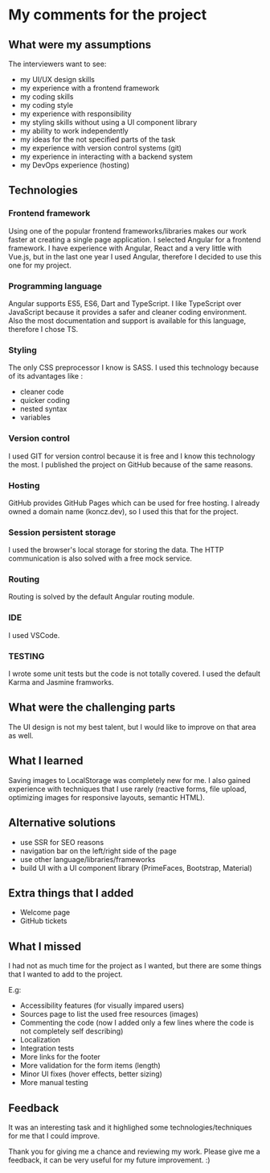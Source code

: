 # My comments for the project

## What were my assumptions

The interviewers want to see:

- my UI/UX design skills
- my experience with a frontend framework
- my coding skills
- my coding style
- my experience with responsibility
- my styling skills without using a UI component library
- my ability to work independently
- my ideas for the not specified parts of the task
- my experience with version control systems (git)
- my experience in interacting with a backend system
- my DevOps experience (hosting)

## Technologies

### Frontend framework

Using one of the popular frontend frameworks/libraries makes our work faster at creating a single page application.
I selected Angular for a frontend framework. I have experience with Angular, React and a very little with Vue.js, but in the last one year I used Angular, therefore I decided to use this one for my project.

### Programming language

Angular supports ES5, ES6, Dart and TypeScript. I like TypeScript over JavaScript because it provides a safer and cleaner coding environment. Also the most documentation and support is available for this language, therefore I chose TS.

### Styling

The only CSS preprocessor I know is SASS. I used this technology because of its advantages like :

- cleaner code
- quicker coding
- nested syntax
- variables

### Version control

I used GIT for version control because it is free and I know this technology the most. I published the project on GitHub because of the same reasons.

### Hosting

GitHub provides GitHub Pages which can be used for free hosting. I already owned a domain name (koncz.dev), so I used this that for the project.

### Session persistent storage

I used the browser's local storage for storing the data. The HTTP communication is also solved with a free mock service.

### Routing

Routing is solved by the default Angular routing module.

### IDE

I used VSCode.

### TESTING

I wrote some unit tests but the code is not totally covered. I used the default Karma and Jasmine framworks.

## What were the challenging parts

The UI design is not my best talent, but I would like to improve on that area as well.

## What I learned

Saving images to LocalStorage was completely new for me. I also gained experience with techniques that I use rarely (reactive forms, file upload, optimizing images for responsive layouts, semantic HTML).

## Alternative solutions

- use SSR for SEO reasons
- navigation bar on the left/right side of the page
- use other language/libraries/frameworks
- build UI with a UI component library (PrimeFaces, Bootstrap, Material)

## Extra things that I added

- Welcome page
- GitHub tickets

## What I missed

I had not as much time for the project as I wanted, but there are some things that I wanted to add to the project.

E.g:

- Accessibility features (for visually impared users)
- Sources page to list the used free resources (images)
- Commenting the code (now I added only a few lines where the code is not completely self describing)
- Localization
- Integration tests
- More links for the footer
- More validation for the form items (length)
- Minor UI fixes (hover effects, better sizing)
- More manual testing

## Feedback

It was an interesting task and it highlighed some technologies/techniques for me that I could improve.

Thank you for giving me a chance and reviewing my work. Please give me a feedback, it can be very useful for my future improvement. :)
